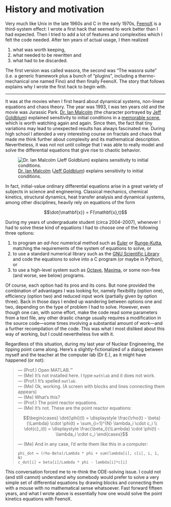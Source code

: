 # History and motivation

Very much like Unix in the late 1960s and C in the early 1970s, [FeenoX]
is a third-system effect: I wrote a first hack that seemed to work
better than I had expected. Then I tried to add a lot of features and
complexities which I felt the code needed. After ten years of actual
usage, I then realized

1.  what was worth keeping,
2.  what needed to be rewritten and
3.  what had to be discarded.

The first version was called wasora, the second was “The wasora suite”
(i.e. a generic framework plus a bunch of “plugins”, including a
thermo-mechanical one named Fino) and then finally FeenoX. The story
that follows explains why I wrote the first hack to begin with.

------------------------------------------------------------------------

It was at the movies when I first heard about dynamical systems,
non-linear equations and chaos theory. The year was 1993, I was ten
years old and the movie was Jurassic Park. [Dr. Ian Malcolm] (the
character portrayed by [Jeff Goldblum]) explained sensitivity to initial
conditions in a [memorable scene], which is worth watching again and
again. Since then, the fact that tiny variations may lead to unexpected
results has always fascinated me. During high school I attended a very
interesting course on fractals and chaos that made me think further
about complexity and its mathematical description. Nevertheless, it was
not not until college that I was able to really model and solve the
differential equations that give rise to chaotic behavior.

<figure>
<img src="jurassicpark.jpg"
alt="Dr. Ian Malcolm (Jeff Goldblum) explains sensitivity to initial conditions." />
<figcaption aria-hidden="true"><a
href="https://en.wikipedia.org/wiki/Ian_Malcolm_(character)">Dr. Ian
Malcolm</a> (<a href="https://en.wikipedia.org/wiki/Jeff_Goldblum">Jeff
Goldblum</a>) explains sensitivity to initial conditions.</figcaption>
</figure>

In fact, initial-value ordinary differential equations arise in a great
variety of subjects in science and engineering. Classical mechanics,
chemical kinetics, structural dynamics, heat transfer analysis and
dynamical systems, among other disciplines, heavily rely on equations of
the form

``` math
\dot{\mathbf{x}} = F(\mathbf{x},t)
```

During my years of undergraduate student (circa 2004–2007), whenever I
had to solve these kind of equations I had to choose one of the
following three options:

1.  to program an *ad-hoc* numerical method such as [Euler] or
    [Runge-Kutta], matching the requirements of the system of equations
    to solve, or
2.  to use a standard numerical library such as the [GNU Scientific
    Library] and code the equations to solve into a C program (or maybe
    in Python), or
3.  to use a high-level system such as [Octave], [Maxima], or some
    non-free (and worse, see below) programs.

Of course, each option had its pros and its cons. But none provided the
combination of advantages I was looking for, namely flexibility (option
one), efficiency (option two) and reduced input work (partially given by
option three). Back in those days I ended up wandering between options
one and two, depending on the type of problem I had to solve. However,
even though one can, with some effort, make the code read some
parameters from a text file, any other drastic change usually requires a
modification in the source code—some times involving a substantial
amount of work—and a further recompilation of the code. This was what I
most disliked about this way of working, but I could nevertheless live
with it.

Regardless of this situation, during my last year of Nuclear
Engineering, the tipping point came along. Here’s a
slightly-fictionalized of a dialog between myself and the teacher at the
computer lab (Dr E.), as it might have happened (or not):

> — (Prof.) Open MATLAB.™  
> — (Me) It’s not installed here. I type `mathlab` and it does not
> work.  
> — (Prof.) It’s spelled `matlab`.  
> — (Me) Ok, working. (A screen with blocks and lines connecting them
> appears)  
> — (Me) What’s this?  
> — (Prof.) The point reactor equations.  
> — (Me) It’s not. These are the point reactor equations:
>
> ``` math
> \begin{cases}
> \dot{\phi}(t) = \displaystyle \frac{\rho(t) - \beta}{\Lambda} \cdot \phi(t) + \sum_{i=1}^{N} \lambda_i \cdot c_i \\
> \dot{c}_i(t)  = \displaystyle \frac{\beta_i}{\Lambda} \cdot \phi(t) - \lambda_i \cdot c_i
> \end{cases}
> ```
>
> — (Me) And in any case, I’d write them like this in a computer:
>
>     phi_dot = (rho-Beta)/Lambda * phi + sum(lambda[i], c[i], i, 1, N)
>     c_dot[i] = beta[i]/Lambda * phi - lambda[i]*c[i]

This conversation forced me to re-think the ODE-solving issue. I could
not (and still cannot) understand why somebody would prefer to solve a
very simple set of differential equations by drawing blocks and
connecting them with a mouse with no mathematical sense whatsoever. Fast
forward fifteen years, and what I wrote above is essentially how one
would solve the point kinetics equations with FeenoX.

  [FeenoX]: https://www.seamplex.com/feenox
  [Dr. Ian Malcolm]: https://en.wikipedia.org/wiki/Ian_Malcolm_(character)
  [Jeff Goldblum]: https://en.wikipedia.org/wiki/Jeff_Goldblum
  [memorable scene]: https://www.youtube.com/watch?v=n-mpifTiPV4
  [Euler]: https://en.wikipedia.org/wiki/Euler_method
  [Runge-Kutta]: https://en.wikipedia.org/wiki/Runge%E2%80%93Kutta_methods
  [GNU Scientific Library]: https://www.gnu.org/software/gsl/
  [Octave]: https://www.gnu.org/software/octave/index
  [Maxima]: https://maxima.sourceforge.io/
